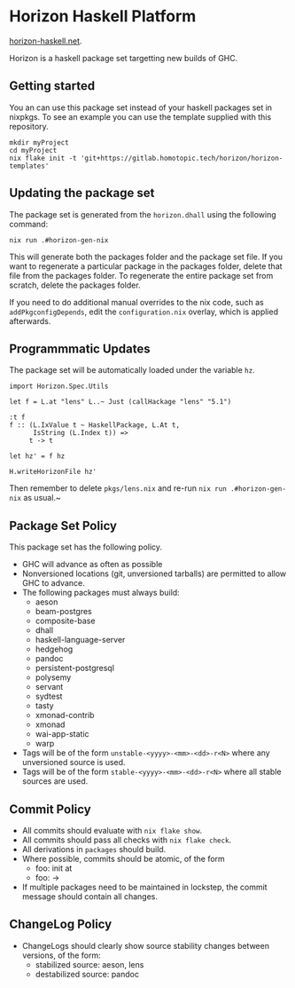 # Horizon Haskell Platform

[horizon-haskell.net](https://horizon-haskell.net).

Horizon is a haskell package set targetting new builds of GHC.

## Getting started

You an can use this package set instead of your haskell packages set in
nixpkgs. To see an example you can use the template supplied with this
repository.

```
mkdir myProject
cd myProject
nix flake init -t 'git+https://gitlab.homotopic.tech/horizon/horizon-templates'
```

## Updating the package set

The package set is generated from the `horizon.dhall` using the following command:

```
nix run .#horizon-gen-nix
```

This will generate both the packages folder and the package set file. If you
want to regenerate a particular package in the packages folder, delete that file
from the packages folder. To regenerate the entire package set from scratch,
delete the packages folder.

If you need to do additional manual overrides to the nix code, such as
`addPkgconfigDepends`, edit the `configuration.nix` overlay, which is applied
afterwards.

## Programmmatic Updates

The package set will be automatically loaded under the variable `hz`.

```
import Horizon.Spec.Utils

let f = L.at "lens" L..~ Just (callHackage "lens" "5.1")

:t f
f :: (L.IxValue t ~ HaskellPackage, L.At t,
      IsString (L.Index t)) =>
     t -> t

let hz' = f hz

H.writeHorizonFile hz'

```

Then remember to delete `pkgs/lens.nix` and re-run `nix run .#horizon-gen-nix`
as usual.~
## Package Set Policy

This package set has the following policy.

* GHC will advance as often as possible
* Nonversioned locations (git, unversioned tarballs) are permitted to allow
  GHC to advance.
* The following packages must always build:
  * aeson
  * beam-postgres
  * composite-base
  * dhall
  * haskell-language-server
  * hedgehog
  * pandoc
  * persistent-postgresql
  * polysemy
  * servant
  * sydtest
  * tasty
  * xmonad-contrib
  * xmonad
  * wai-app-static
  * warp
* Tags will be of the form `unstable-<yyyy>-<mm>-<dd>-r<N>` where any
  unversioned source is used.
* Tags will be of the form `stable-<yyyy>-<mm>-<dd>-r<N>` where all
stable sources are used.

## Commit Policy

* All commits should evaluate with `nix flake show`.
* All commits should pass all checks with `nix flake check`.
* All derivations in `packages` should build.
* Where possible, commits should be atomic, of the form
  * foo: init at <version>
  * foo: <old-version> -> <new-version>
* If multiple packages need to be maintained in lockstep,
  the commit message should contain all changes.

## ChangeLog Policy

* ChangeLogs should clearly show source stability changes between versions,
  of the form:
  * stabilized source: aeson, lens
  * destabilized source: pandoc
